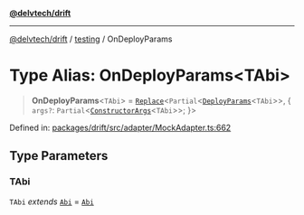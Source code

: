 [**@delvtech/drift**](../../README.md)

***

[@delvtech/drift](../../README.md) / [testing](../README.md) / OnDeployParams

# Type Alias: OnDeployParams\<TAbi\>

> **OnDeployParams**\<`TAbi`\> = [`Replace`](../../index/type-aliases/Replace.md)\<`Partial`\<[`DeployParams`](../../index/type-aliases/DeployParams.md)\<`TAbi`\>\>, \{ `args?`: `Partial`\<[`ConstructorArgs`](../../index/type-aliases/ConstructorArgs.md)\<`TAbi`\>\>; \}\>

Defined in: [packages/drift/src/adapter/MockAdapter.ts:662](https://github.com/delvtech/drift/blob/95370f81f9813e8d583ed884b0b07657be0d8f2c/packages/drift/src/adapter/MockAdapter.ts#L662)

## Type Parameters

### TAbi

`TAbi` *extends* [`Abi`](../../index/type-aliases/Abi.md) = [`Abi`](../../index/type-aliases/Abi.md)
